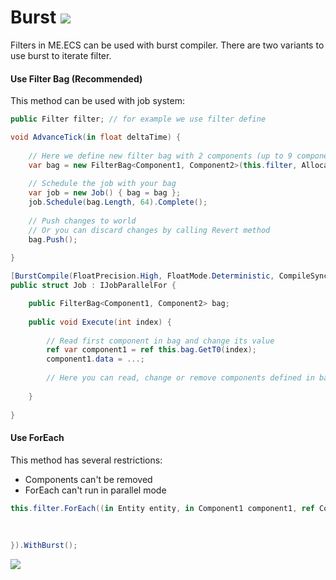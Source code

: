 # Burst [![](Logo-Tiny.png)](/../../#glossary)

Filters in ME.ECS can be used with burst compiler. There are two variants to use burst to iterate filter.

#### Use Filter Bag (Recommended)

This method can be used with job system:
```csharp
public Filter filter; // for example we use filter define

void AdvanceTick(in float deltaTime) {
  
    // Here we define new filter bag with 2 components (up to 9 components)
    var bag = new FilterBag<Component1, Component2>(this.filter, Allocator.Temp);
    
    // Schedule the job with your bag
    var job = new Job() { bag = bag };
    job.Schedule(bag.Length, 64).Complete();
    
    // Push changes to world
    // Or you can discard changes by calling Revert method
    bag.Push();
  
}

[BurstCompile(FloatPrecision.High, FloatMode.Deterministic, CompileSynchronously = true, Debug = false)]
public struct Job : IJobParallelFor {

    public FilterBag<Component1, Component2> bag;
    
    public void Execute(int index) {
      
        // Read first component in bag and change its value
        ref var component1 = ref this.bag.GetT0(index);
        component1.data = ...;
        
        // Here you can read, change or remove components defined in bag
        
    }
  
}
```

#### Use ForEach

This method has several restrictions: 
* Components can't be removed
* ForEach can't run in parallel mode
```csharp
this.filter.ForEach((in Entity entity, in Component1 component1, ref Component2 component2) => {
    
    
    
}).WithBurst();
```

[![](Footer.png)](/../../#glossary)
